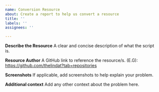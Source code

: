 ```yaml
---
name: Conversion Resource
about: Create a report to help us convert a resource
title: ''
labels: ''
assignees: ''

---
```


**Describe the Resource**
A clear and concise description of what the script is.

**Resource Author**
A GitHub link to reference the resource/s.
(E.G): https://github.com/thelindat?tab=repositories

**Screenshots**
If applicable, add screenshots to help explain your problem.

**Additional context**
Add any other context about the problem here.
